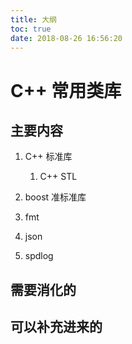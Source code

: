 ```yaml
---
title: 大纲
toc: true
date: 2018-08-26 16:56:20
---
```



# C++ 常用类库


## 主要内容


1. C++ 标准库
   1. C++ STL

1. boost 准标准库
2. fmt
3. json
4. spdlog


## 需要消化的


## 可以补充进来的
